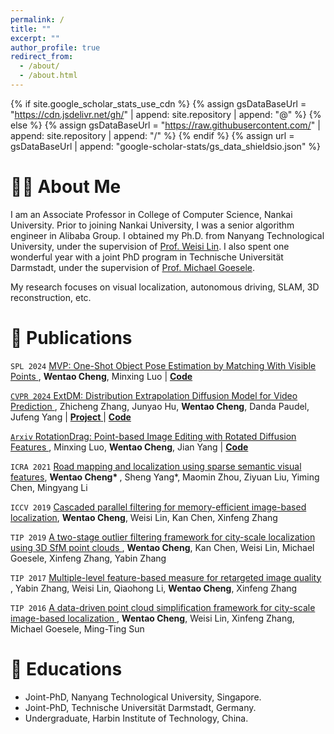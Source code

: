 ```yaml
---
permalink: /
title: ""
excerpt: ""
author_profile: true
redirect_from: 
  - /about/
  - /about.html
---
```


{% if site.google_scholar_stats_use_cdn %}
{% assign gsDataBaseUrl = "https://cdn.jsdelivr.net/gh/" | append: site.repository | append: "@" %}
{% else %}
{% assign gsDataBaseUrl = "https://raw.githubusercontent.com/" | append: site.repository | append: "/" %}
{% endif %}
{% assign url = gsDataBaseUrl | append: "google-scholar-stats/gs_data_shieldsio.json" %}

<span class='anchor' id='about-me'></span>

# 👨‍💻 About Me
I am an Associate Professor in College of Computer Science, Nankai University. Prior to joining Nankai University, I was a senior algorithm engineer in Alibaba Group. I obtained my Ph.D. from Nanyang Technological University, under the supervision of <a href='https://personal.ntu.edu.sg/wslin/'>Prof. Weisi Lin</a>. I also spent one wonderful year with a joint PhD program in Technische Universität Darmstadt, under the supervision of <a href='https://scholar.google.com/citations?user=56UhAooAAAAJ'>Prof. Michael Goesele</a>.

My research focuses on visual localization, autonomous driving, SLAM, 3D reconstruction, etc.

<!-- My research interest includes neural machine translation and computer vision. I have published more than 100 papers at the top international AI conferences with total <a href='https://scholar.google.com/citations?user=DhtAFkwAAAAJ'>google scholar citations <strong><span id='total_cit'>260000+</span></strong></a> (You can also use google scholar badge <a href='https://scholar.google.com/citations?user=DhtAFkwAAAAJ'><img src="https://img.shields.io/endpoint?url={{ url | url_encode }}&logo=Google%20Scholar&labelColor=f6f6f6&color=9cf&style=flat&label=citations"></a>). -->


<!-- # 🔥 News
- *2022.02*: &nbsp;🎉🎉 Lorem ipsum dolor sit amet, consectetur adipiscing elit. Vivamus ornare aliquet ipsum, ac tempus justo dapibus sit amet. 
- *2022.02*: &nbsp;🎉🎉 Lorem ipsum dolor sit amet, consectetur adipiscing elit. Vivamus ornare aliquet ipsum, ac tempus justo dapibus sit amet.  -->

# 📝 Publications 

<!-- <div class='paper-box'><div class='paper-box-image'><div><div class="badge">ICRA 2021</div><img src='images/500x300.png' alt="sym" width="100%"></div></div>
<div class='paper-box-text' markdown="1"> -->

<code class="language-plaintext highlighter-rouge">SPL 2024</code> <a href="https://ieeexplore.ieee.org/abstract/document/10705059">MVP: One-Shot Object Pose Estimation by Matching With Visible Points
</a>, <strong>Wentao Cheng</strong>, Minxing Luo | <a href="https://github.com/wtchengcv/MVP"><strong>Code</strong>

<code class="language-plaintext highlighter-rouge">CVPR 2024</code> <a href="https://zzcheng.top/assets/pdf/2024_CVPR_ExtDM.pdf">ExtDM: Distribution Extrapolation Diffusion Model for Video Prediction
</a>, Zhicheng Zhang, Junyao Hu, <strong>Wentao Cheng</strong>, Danda Paudel, Jufeng Yang | <a href="https://zzcheng.top/ExtDM"><strong>Project</strong>
</a> | <a href="https://github.com/nku-zhichengzhang/ExtDM"><strong>Code</strong>

<code class="language-plaintext highlighter-rouge">Arxiv</code> <a href="https://arxiv.org/pdf/2401.06442">RotationDrag: Point-based Image Editing with Rotated Diffusion Features
</a>, Minxing Luo, <strong>Wentao Cheng</strong>, Jian Yang | <a href="https://github.com/Tony-Lowe/RotationDrag"><strong>Code</strong>
</a>

<code class="language-plaintext highlighter-rouge">ICRA 2021</code> <a href="https://arxiv.org/pdf/2108.05047.pdf">Road mapping and localization using sparse semantic visual features</a>, <strong>Wentao Cheng* </strong>, Sheng Yang*, Maomin Zhou, Ziyuan Liu, Yiming Chen, Mingyang Li

<code class="language-plaintext highlighter-rouge">ICCV 2019</code> <a href="https://openaccess.thecvf.com/content_ICCV_2019/papers/Cheng_Cascaded_Parallel_Filtering_for_Memory-Efficient_Image-Based_Localization_ICCV_2019_paper.pdf">Cascaded parallel filtering for memory-efficient image-based localization</a>, <strong>Wentao Cheng</strong>, Weisi Lin, Kan Chen, Xinfeng Zhang

<code class="language-plaintext highlighter-rouge">TIP  2019</code> <a href="https://ieeexplore.ieee.org/abstract/document/8704253/">A two-stage outlier filtering framework for city-scale localization using 3D SfM point clouds
</a>, <strong>Wentao Cheng</strong>, Kan Chen, Weisi Lin, Michael Goesele, Xinfeng Zhang, Yabin Zhang

<code class="language-plaintext highlighter-rouge">TIP  2017</code> <a href="https://ieeexplore.ieee.org/abstract/document/8063430/">Multiple-level feature-based measure for retargeted image quality
</a>, Yabin Zhang, Weisi Lin, Qiaohong Li, <strong>Wentao Cheng</strong>, Xinfeng Zhang

<code class="language-plaintext highlighter-rouge">TIP  2016</code> <a href="https://ieeexplore.ieee.org/abstract/document/7725940/">A data-driven point cloud simplification framework for city-scale image-based localization
</a>, <strong>Wentao Cheng</strong>, Weisi Lin, Xinfeng Zhang, Michael Goesele, Ming-Ting Sun


<!-- [**Project**](https://scholar.google.com/citations?view_op=view_citation&hl=zh-CN&user=DhtAFkwAAAAJ&citation_for_view=DhtAFkwAAAAJ:ALROH1vI_8AC) <strong><span class='show_paper_citations' data='DhtAFkwAAAAJ:ALROH1vI_8AC'></span></strong>
- Lorem ipsum dolor sit amet, consectetur adipiscing elit. Vivamus ornare aliquet ipsum, ac tempus justo dapibus sit amet. 
</div>
</div> -->

<!-- - [Lorem ipsum dolor sit amet, consectetur adipiscing elit. Vivamus ornare aliquet ipsum, ac tempus justo dapibus sit amet](https://github.com), A, B, C, **CVPR 2020** -->


# 📖 Educations
- Joint-PhD, Nanyang Technological University, Singapore. 
- Joint-PhD, Technische Universität Darmstadt, Germany. 
- Undergraduate, Harbin Institute of Technology, China.




